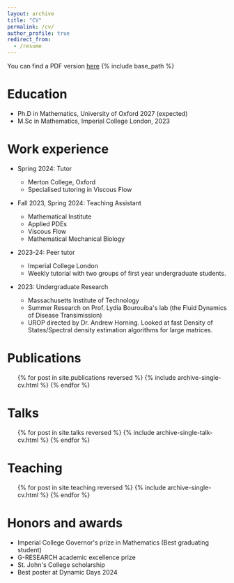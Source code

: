 ```yaml
---
layout: archive
title: "CV"
permalink: /cv/
author_profile: true
redirect_from:
  - /resume
---
```


You can find a PDF version [here](files/CV_academic.pdf)
{% include base_path %}

Education
======
* Ph.D in Mathematics, University of Oxford 2027 (expected)
* M.Sc in Mathematics, Imperial College London, 2023

Work experience
======
* Spring 2024: Tutor
  * Merton College, Oxford
  * Specialised tutoring in Viscous Flow

* Fall 2023, Spring 2024: Teaching Assistant
  * Mathematical Institute
  * Applied PDEs
  * Viscous Flow
  * Mathematical Mechanical Biology

* 2023-24: Peer tutor
  * Imperial College London
  * Weekly tutorial with two groups of first year undergraduate students.

* 2023: Undergraduate Research
  * Massachusetts Institute of Technology
  * Summer Research on Prof. Lydia Bourouiba's lab (the Fluid Dynamics of Disease Transimission)
  * UROP directed by Dr. Andrew Horning. Looked at fast Density of States/Spectral density estimation algorithms for large matrices. 
  


Publications
======
  <ul>{% for post in site.publications reversed %}
    {% include archive-single-cv.html %}
  {% endfor %}</ul>
  
Talks
======
  <ul>{% for post in site.talks reversed %}
    {% include archive-single-talk-cv.html  %}
  {% endfor %}</ul>
  
Teaching
======
  <ul>{% for post in site.teaching reversed %}
    {% include archive-single-cv.html %}
  {% endfor %}</ul>
  
Honors and awards
======
* Imperial College Governor's prize in Mathematics (Best graduating student)
* G-RESEARCH academic excellence prize
* St. John's College scholarship
* Best poster at Dynamic Days 2024
